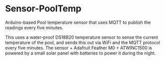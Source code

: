 # Sensor-PoolTemp
Arduino-based Pool temperature sensor that uses MQTT to publish the readings every five minutes.

This uses a water-proof DS18B20 temperature sensor to sense the current temperature of the pool, and sends this out via WiFi and the MQTT protocol every five minutes.  The sensor + Adafruit Feather M0 + ATWINC1500 is powered by a small solar panel with batteries to power it during the night.

